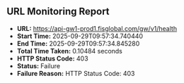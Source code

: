 ## URL Monitoring Report

- **URL:** https://api-gw1-prod1.fisglobal.com/gw/v1/health
- **Start Time:** 2025-09-29T09:57:34.740440
- **End Time:** 2025-09-29T09:57:34.845280
- **Total Time Taken:** 0.10484 seconds
- **HTTP Status Code:** 403
- **Status:** Failure
- **Failure Reason:** HTTP Status Code: 403

